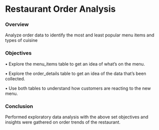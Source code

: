 # Restaurant Order Analysis
### Overview
Analyze order data to identify the most and least popular menu items and types of cuisine
### Objectives
• Explore the menu_items table to get an idea of what’s 
on the menu.

• Explore the order_details table to get an idea of the 
data that’s been collected.

• Use both tables to understand how customers are 
reacting to the new menu.
### Conclusion
Performed exploratory data analysis with the above set objectives and insights were gathered on order trends of the restaurant.

